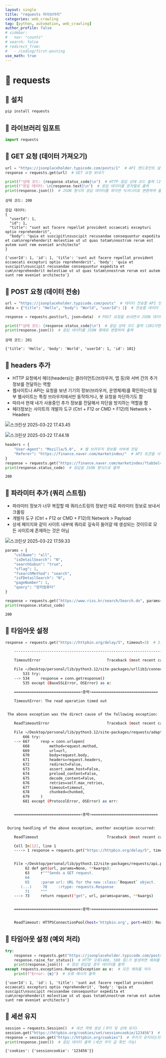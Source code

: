 ```yaml
---
layout: single
title: "requests 라이브러리"
categories: web_crawling
tag: [python, automation, web_crawling]
author_profile: false
# sidebar:
#   nav: "counts"
# search: false
# redirect_from:
#   - /coding/first-posting
use_math: true
---
```


# 👑 requests

## 🌟 설치

```sh
pip install requests
```

## 🌟 라이브러리 임포트

```python
import requests
```

## 🌟 GET 요청 (데이터 가져오기)

```python
url = "https://jsonplaceholder.typicode.com/posts/1"  # API 엔드포인트 설정
response = requests.get(url)  # GET 요청 보내기

print(f"상태 코드: {response.status_code}\n")  # HTTP 응답 상태 코드 출력 (200이면 성공)
print(f"응답 데이터: \n{response.text}\n")  # 응답 데이터를 문자열로 출력
print(response.json())  # JSON 형식의 응답 데이터를 파이썬 딕셔너리로 변환하여 출력
```

    상태 코드: 200

    응답 데이터:
    {
      "userId": 1,
      "id": 1,
      "title": "sunt aut facere repellat provident occaecati excepturi optio reprehenderit",
      "body": "quia et suscipit\nsuscipit recusandae consequuntur expedita et cum\nreprehenderit molestiae ut ut quas totam\nnostrum rerum est autem sunt rem eveniet architecto"
    }

    {'userId': 1, 'id': 1, 'title': 'sunt aut facere repellat provident occaecati excepturi optio reprehenderit', 'body': 'quia et suscipit\nsuscipit recusandae consequuntur expedita et cum\nreprehenderit molestiae ut ut quas totam\nnostrum rerum est autem sunt rem eveniet architecto'}

## 🌟 POST 요청 (데이터 전송)

```python
url = "https://jsonplaceholder.typicode.com/posts"  # 데이터 전송할 API 엔드포인트 설정
data = {"title": "Hello", "body": "World", "userId": 1}  # 전송할 데이터 정의

response = requests.post(url, json=data)  # POST 요청을 보내면서 JSON 데이터를 함께 전송

print(f"상태 코드: {response.status_code}\n")  # 응답 상태 코드 출력 (201이면 데이터 생성 성공)
print(response.json())  # 응답 데이터를 JSON 형태로 변환하여 출력
```

    상태 코드: 201

    {'title': 'Hello', 'body': 'World', 'userId': 1, 'id': 101}

## 🌟 headers 추가

- HTTP 요청에서 헤더(headers)는 클라이언트(브라우저, 앱 등)와 서버 간의 추가 정보를 전달하는 역할
- 웹사이트나 API는 요청을 보낸 기기의 정보(브라우저, 운영체제)를 확인하는데 일부 웹사이트는 특정 브라우저에서만 동작하거나, 봇 요청을 차단하기도 함
- 따라서 현재 내가 사용중인 추가 정보를 전달해서 차단을 방지하는 역할을 함
- 헤더정보는 사이트의 개발자 도구 (Ctrl + F12 or CMD + F12)의 Network > Headers

![스크린샷 2025-03-22 17.43.45]({{site.url}}/images/2025-03-22-requests_library/001.png)

![스크린샷 2025-03-22 17.44.18]({{site.url}}/images/2025-03-22-requests_library/002.png)

```python
headers = {
    "User-Agent": "Mozilla/5.0",  # 웹 브라우저 정보를 서버에 전달
    "Referer": "https://finance.naver.com/marketindex/"  # API 토큰을 사용한 인증
}
response = requests.get("https://finance.naver.com/marketindex/?tabSel=gold#tab_section", headers=headers)  # GET 요청과 함께 헤더 추가
print(response.status_code)  # 응답을 JSON 형식으로 출력
```

    200

## 🌟 파라미터 추가 (쿼리 스트링)

- 파라미터 정보가 너무 복잡할 때 쿼리스트링의 정보만 따로 파라미터 정보로 보내서 크롤링
- 개발자 도구 (Ctrl + F12 or CMD + F12)의 Network > Payload
- 상세 페이지와 같이 사이트 내부에 쿼리로 깊숙히 들어갈 때 생성되는 것이므로 모든 사이트에 존재하는 것은 아님

![스크린샷 2025-03-22 17.59.33]({{site.url}}/images/2025-03-22-requests_library/003.png)

```python
params = {
    "colName": "all",
    "isDetailSearch": "N",
    "searchGubun": "true",
    "sflag": 1,
    "fsearchMethod": "search",
    "isFDetailSearch": "N",
    "pageNumber": 1,
    "query": "양자컴퓨터"
}

response = requests.get("https://www.riss.kr/search/Search.do", params=params)
print(response.status_code)
```

    200

## 🌟 타임아웃 설정

```python
response = requests.get("https://httpbin.org/delay/5", timeout=3)  # 3초 안에 응답이 없으면 예외 발생
```

```sh
    ---------------------------------------------------------------------------

    TimeoutError                              Traceback (most recent call last)

    File ~/Desktop/personal/lib/python3.12/site-packages/urllib3/connectionpool.py:534, in HTTPConnectionPool._make_request(self, conn, method, url, body, headers, retries, timeout, chunked, response_conn, preload_content, decode_content, enforce_content_length)
        533 try:
    --> 534     response = conn.getresponse()
        535 except (BaseSSLError, OSError) as e:

    ==============================<중략>==============================

    TimeoutError: The read operation timed out

​
 The above exception was the direct cause of the following exception:

    ReadTimeoutError                          Traceback (most recent call last)

    File ~/Desktop/personal/lib/python3.12/site-packages/requests/adapters.py:667, in HTTPAdapter.send(self, request, stream, timeout, verify, cert, proxies)
        666 try:
    --> 667     resp = conn.urlopen(
        668         method=request.method,
        669         url=url,
        670         body=request.body,
        671         headers=request.headers,
        672         redirect=False,
        673         assert_same_host=False,
        674         preload_content=False,
        675         decode_content=False,
        676         retries=self.max_retries,
        677         timeout=timeout,
        678         chunked=chunked,
        679     )
        681 except (ProtocolError, OSError) as err:


    ==============================<중략>==============================

​
 During handling of the above exception, another exception occurred:

    ReadTimeout                               Traceback (most recent call last)

    Cell In[12], line 1
    ----> 1 response = requests.get("https://httpbin.org/delay/5", timeout=3)  # 3초 안에 응답이 없으면 예외 발생


    File ~/Desktop/personal/lib/python3.12/site-packages/requests/api.py:73, in get(url, params, **kwargs)
         62 def get(url, params=None, **kwargs):
         63     r"""Sends a GET request.
         64
         65     :param url: URL for the new :class:`Request` object.
       (...)     70     :rtype: requests.Response
         71     """
    ---> 73     return request("get", url, params=params, **kwargs)


    ==============================<중략>==============================


    ReadTimeout: HTTPSConnectionPool(host='httpbin.org', port=443): Read timed out. (read timeout=3)
```

## 🌟 타임아웃 설정 (예외 처리)

```python
try:
    response = requests.get("https://jsonplaceholder.typicode.com/posts/1", timeout=5)  # 5초 안에 응답이 없으면 예외 발생
    response.raise_for_status()  # HTTP 오류(400, 500 등)가 발생하면 예외를 발생시킴
    print(response.json())  # 정상 응답일 경우 데이터를 출력
except requests.exceptions.RequestException as e:  # 모든 예외를 처리
    print(f"Error: {e}")  # 오류 메시지 출력
```

    {'userId': 1, 'id': 1, 'title': 'sunt aut facere repellat provident occaecati excepturi optio reprehenderit', 'body': 'quia et suscipit\nsuscipit recusandae consequuntur expedita et cum\nreprehenderit molestiae ut ut quas totam\nnostrum rerum est autem sunt rem eveniet architecto'}

## 🌟 세션 유지

```python
session = requests.Session()  # 세션 객체 생성 (쿠키 및 상태 유지)
session.get("https://httpbin.org/cookies/set/sessioncookie/123456")  # 쿠키 설정 요청 보내기
response = session.get("https://httpbin.org/cookies")  # 쿠키가 유지되는지 확인하는 요청 보내기
print(response.json())  # 응답 데이터 출력 (세션 쿠키 값 확인 가능)
```

    {'cookies': {'sessioncookie': '123456'}}
